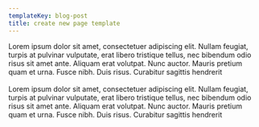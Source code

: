 ```yaml
---
templateKey: blog-post
title: create new page template
---
```

<p>Lorem ipsum dolor sit amet, consectetuer adipiscing elit. Nullam feugiat, turpis at pulvinar vulputate, erat libero tristique tellus, nec bibendum odio risus sit amet ante. Aliquam erat volutpat. Nunc auctor. Mauris pretium quam et urna. Fusce nibh. Duis risus. Curabitur sagittis hendrerit<br><span style="font-family: -apple-system, BlinkMacSystemFont, 'Segoe UI', Roboto, Oxygen, Ubuntu, Cantarell, 'Open Sans', 'Helvetica Neue', sans-serif;"><br>Lorem ipsum dolor sit amet, consectetuer adipiscing elit. Nullam feugiat, turpis at pulvinar vulputate, erat libero tristique tellus, nec bibendum odio risus sit amet ante. Aliquam erat volutpat. Nunc auctor. Mauris pretium quam et urna. Fusce nibh. Duis risus. Curabitur sagittis hendrerit</span></p>
<div>&nbsp;</div>